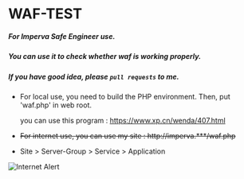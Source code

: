 # WAF-TEST

##### For Imperva Safe Engineer use.

##### You can use it to check whether waf is working properly.

##### If you have good idea, please `pull requests` to me.

* For local use, you need to build the PHP environment. Then, put 'waf.php' in web root.<br>

  you can use this program : https://www.xp.cn/wenda/407.html

* ~~For internet use, you can use my site : http://imperva.***/waf.php~~

* Site > Server-Group > Service > Application

![Internet Alert](https://github.com/long940216/WAF-TEST/raw/master/internet.png "Internet-Alert")
